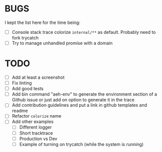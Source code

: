 # BUGS 
I kept the list here for the time being:

- [ ] Console stack trace colorize `internal/**` as default. Probably need to fork trycatch
- [ ] Try to manage unhandled promise with a domain

# TODO 
- [ ] Add at least a screenshot
- [ ] Fix linting
- [ ] Add good tests
- [ ] Add bin command "aeh-env" to generate the environment section of a Github issue or just add on option to generate it in the trace
- [ ] Add contribution guidelines and put a link in github templates and readme
- [ ] Refactor `colorize` name
- [ ] Add other examples
  - [ ] Different logger
  - [ ] Short tracktrace
  - [ ] Production vs Dev
  - [ ] Example of turning on trycatch (while the system is running) 
